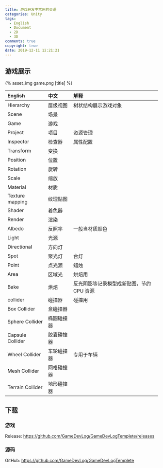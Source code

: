 ```yaml
---
title: 游戏开发中常用的英语
categories: Unity
tags:
  - English
  - Document
  - 2D
  - 3D
comments: true
copyright: true
date: 2019-12-11 12:21:21
---
```


## 游戏展示

{% asset_img game.png [title] %}

<!--more-->

| English | 中文 | 解释 |
|:---|:---|:---|
| Hierarchy | 层级视图 | 树状结构展示游戏对象 |
| Scene | 场景 ||
| Game | 游戏 ||
| Project | 项目 | 资源管理 |
| Inspector | 检查器 | 属性配置 |
| Transform | 变换 ||
| Position | 位置 ||
| Rotation | 旋转 ||
| Scale | 缩放 ||
| Material | 材质 ||
| Texture mapping | 纹理贴图 ||
| Shader | 着色器 ||
| Render | 渲染 ||
| Albedo | 反照率 | 一般当材质颜色 |
| Light | 光源 ||
| Directional | 方向灯 ||
| Spot | 聚光灯 | 台灯 |
| Point | 点光源 | 蜡烛 |
| Area | 区域光 | 烘焙用 |
| Bake | 烘焙 | 反光阴影等记录模型成新贴图，节约 CPU 资源 |
| collider | 碰撞器 | 碰撞用 |
| Box Collider | 盒碰撞器 ||
| Sphere Collider | 椭圆碰撞器 ||
| Capsule Collider | 胶囊碰撞器 ||
| Wheel Collider | 车轮碰撞器 | 专用于车辆 |
| Mesh Collider | 网格碰撞器 ||
| Terrain Collider | 地形碰撞器 ||

## 下载

### 游戏

Release: <https://github.com/GameDevLog/GameDevLogTemplete/releases>

### 源码

GitHub: <https://github.com/GameDevLog/GameDevLogTemplete>